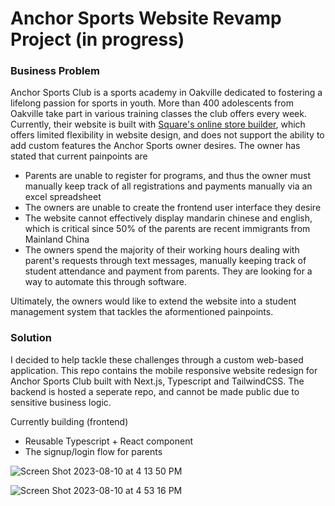 # Anchor Sports Website Revamp Project (in progress) 

### Business Problem 
Anchor Sports Club is a sports academy in Oakville dedicated to fostering a lifelong passion for sports in youth. More than 400 adolescents from Oakville take part in various training classes the club offers every week. Currently, their website is built with [Square's online store builder](https://squareup.com/ca/en/online-store), which offers limited flexibility in website design, and does not support the ability to add custom features the Anchor Sports owner desires. The owner has stated that current painpoints are
* Parents are unable to register for programs, and thus the owner must manually keep track of all registrations and payments manually via an excel spreadsheet
* The owners are unable to create the frontend user interface they desire
* The website cannot effectively display mandarin chinese and english, which is critical since 50% of the parents are recent immigrants from Mainland China
* The owners spend the majority of their working hours dealing with parent's requests through text messages, manually keeping track of student attendance and payment from parents. They are looking for a way to automate this through software.

Ultimately, the owners would like to extend the website into a student management system that tackles the aformentioned painpoints. 


### Solution
I decided to help tackle these challenges through a custom web-based application. This repo contains the mobile responsive website redesign for Anchor Sports Club built with Next.js, Typescript and TailwindCSS. The backend is hosted a seperate repo, and cannot be made public due to sensitive business logic.  

Currently building (frontend)
 - Reusable Typescript + React component
 - The signup/login flow for parents


![Screen Shot 2023-08-10 at 4 13 50 PM](https://github.com/Boyazhang1/anchorsports/assets/82241706/1e894961-75a4-4c85-b36b-86f8cd55de8f)

![Screen Shot 2023-08-10 at 4 53 16 PM](https://github.com/Boyazhang1/anchorsports/assets/82241706/e462610d-cadb-47d6-be79-f6a687d2b3c4)


